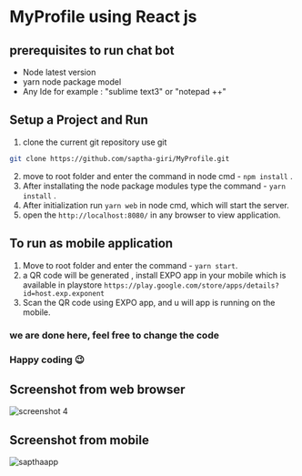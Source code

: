 # MyProfile using React js


## prerequisites to run chat bot

- Node latest version
- yarn node package model
- Any Ide for example : "sublime text3" or "notepad ++"

## Setup a Project and Run

1. clone the current git repository
use git

```bash
git clone https://github.com/saptha-giri/MyProfile.git
```
2. move to root folder and enter the command in node cmd - ``` npm install ``` .
3. After installating the node package modules type the command - ``` yarn install ``` .
3. After initialization run ``` yarn web ``` in node cmd, which will start the server.
4. open the ```http://localhost:8080/``` in any browser to view application.

## To run as mobile application

1. Move to root folder and enter the command - ``` yarn start ```.
2. a QR code will be generated , install EXPO app in your mobile which is available in playstore ```https://play.google.com/store/apps/details?id=host.exp.exponent```
3. Scan the QR code using EXPO app, and u will app is running on the mobile.

### we are done here, feel free to change the code
### Happy coding :wink:


## Screenshot from web browser

![screenshot 4](https://user-images.githubusercontent.com/43612718/46282383-fc140b00-c58e-11e8-86ab-98cda9c11706.png)

## Screenshot from mobile

![sapthaapp](https://user-images.githubusercontent.com/43612718/46421970-f1a16f00-c750-11e8-882b-3665e325360e.PNG)
